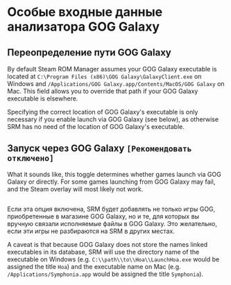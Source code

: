 # Особые входные данные анализатора GOG Galaxy

## Переопределение пути GOG Galaxy
By default Steam ROM Manager assumes your GOG Galaxy executable is located at `C:\Program Files (x86)\GOG Galaxy\GalaxyClient.exe` on Windows and `/Applications/GOG Galaxy.app/Contents/MacOS/GOG Galaxy` on Mac. This field allows you to override that path if your GOG Galaxy executable is elsewhere.

Specifying the correct location of GOG Galaxy's executable is only necessary if you enable launch via GOG Galaxy (see below), as otherwise SRM has no need of the location of GOG Galaxy's executable.

## Запуск через GOG Galaxy `[Рекомендовать отключено]`

What it sounds like, this toggle determines whether games launch via GOG Galaxy or directly. For some games launching from GOG Galaxy may fail, and the Steam overlay will most likely not work.

##

Если эта опция включена, SRM будет добавлять не только игры GOG, приобретенные в магазине GOG Galaxy, но и те, для которых вы вручную связали исполняемые файлы в GOG Galaxy. Это желательно, если эти игры не разбираются на SRM в других местах.

A caveat is that because GOG Galaxy does not store the names linked executables in its database, SRM will use the directory name of the executable on Windows (e.g. `C:\\path\\to\\Hoa\\LaunchHoa.exe` would be assigned the title `Hoa`) and the executable name on Mac (e.g. `/Applications/Symphonia.app` would be assigned the title `Symphonia`).